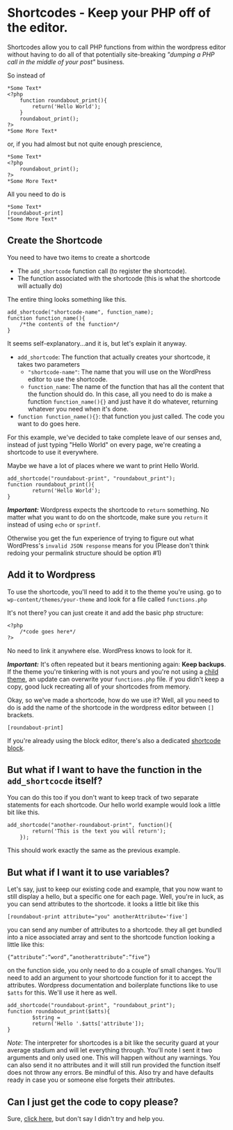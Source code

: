 # Shortcodes - Keep your PHP off of the editor.

Shortcodes allow you to call PHP functions from within the wordpress editor without having to do all of that potentially site-breaking *"dumping a PHP call in the middle of your post"* business.

So instead of


```
*Some Text*
<?php
    function roundabout_print(){
        return('Hello World');
    }
    roundabout_print();
?>
*Some More Text*
```

or, if you had almost but not quite enough prescience,

~~~
*Some Text*
<?php
    roundabout_print();
?>
*Some More Text*
~~~

All you need to do is 

```
*Some Text*
[roundabout-print]
*Some More Text*
```
## Create the Shortcode

You need to have two items to create a shortcode
- The `add_shortcode` function call (to register the shortcode).
- The function associated with the shortcode (this is what the shortcode will actually do)

The entire thing looks something like this.

```
add_shortcode("shortcode-name", function_name);
function function_name(){
    /*the contents of the function*/
}
```
It seems self-explanatory...and it is, but let's explain it anyway.

- `add_shortcode`: The function that actually creates your shortcode, it takes two parameters
    - `"shortcode-name"`: The name that you will use on the WordPress editor to use the shortcode.
    - `function_name`: The name of the function that has all the content that the function should do.
In this case, all you need to do is make a function `function_name(){}` and just have it do whatever, returning whatever you need when it's done.
- `function function_name(){}`: that function you just called. The code you want to do goes here.

For this example, we've decided to take complete leave of our senses and, instead of just typing "Hello World" on every page, we're creating a shortcode to use it everywhere.

Maybe we have a lot of places where we want to print Hello World.
```
add_shortcode("roundabout-print", "roundabout_print");
function roundabout_print(){
        return('Hello World');
}
```
***Important:*** Wordpress expects the shortcode to `return` something. No matter what you want to do on the shortcode, make sure you `return` it instead of using `echo` or `sprintf`. 

Otherwise you get the fun experience of trying to figure out what WordPress's `invalid JSON response` means for you (Please don't think redoing your permalink structure should be option #1)
## Add it to Wordpress

To use the shortcode, you'll need to add it to the theme you're using. go to `wp-content/themes/your-theme` and look for a file called `functions.php`

It's not there? you can just create it and add the basic php structure:

```
<?php
    /*code goes here*/
?>
```
No need to link it anywhere else. WordPress knows to look for it.

***Important:*** It's often repeated but it bears mentioning again: **Keep backups**. If the theme you're tinkering with is not yours and you're not using a [child theme](https://developer.wordpress.org/themes/advanced-topics/child-themes/), an update can overwrite your `functions.php` file. if you didn't keep a copy, good luck recreating all of your shortcodes from memory.


Okay, so we've made a shortcode, how do we use it? Well, all you need to do is add the name of the shortcode in the wordpress editor between `[]` brackets. 

`[roundabout-print]`

If you're already using the block editor, there's also a dedicated [shortcode block](https://wordpress.com/support/wordpress-editor/blocks/shortcode-block/).

## But what if I want to have the function in the `add_shortcocde` itself?

You can do this too if you don't want to keep track of two separate statements for each shortcode. Our hello world example would look a little bit like this.

```
add_shortcode("another-roundabout-print", function(){
        return('This is the text you will return');
    });
```

This should work exactly the same as the previous example.

## But what if I want it to use variables?

Let's say, just to keep our existing code and example, that you now want to still display a hello, but a specific one for each page. Well, you're in luck, as you can send attributes to the shortcode. it looks a little bit like this

`[roundabout-print attribute="you" anotherAttribute='five']`

you can send any number of attributes to a shortcode. they all get bundled into a nice associated array and sent to the shortcode function looking a little like this:

`{“attribute”:”word”,”anotherattribute”:”five”} `

on the function side, you only need to do a couple of small changes. You'll need to add an argument to your shortcode function for it to accept the attributes. Wordpress documentation and boilerplate functions like to use `$atts` for this. We'll use it here as well.

```
add_shortcode("roundabout-print", "roundabout_print");
function roundabout_print($atts){
		$string =
        return('Hello '.$atts['attribute']);
}
```



*Note*: The interpreter for shortcodes is a bit like the security guard at your average stadium and will let everything through. You'll note I sent it two arguments and only used one. This will happen without any warnings. You can also send it no attributes and it will still run provided the function itself does not throw any errors. Be mindful of this. Also try and have defaults ready in case you or someone else forgets their attributes.

## Can I just get the code to copy please?
Sure, [click here](shortcode_example.php), but don't say I didn't try and help you. 